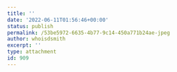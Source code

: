 ```yaml
---
title: ''
date: '2022-06-11T01:56:46+00:00'
status: publish
permalink: /53be5972-6635-4b77-9c14-450a771b24ae-jpeg
author: whoisdsmith
excerpt: ''
type: attachment
id: 909
---
```

<!DOCTYPE html PUBLIC "-//W3C//DTD HTML 4.0 Transitional//EN" "http://www.w3.org/TR/REC-html40/loose.dtd">
<?xml encoding="UTF-8">
